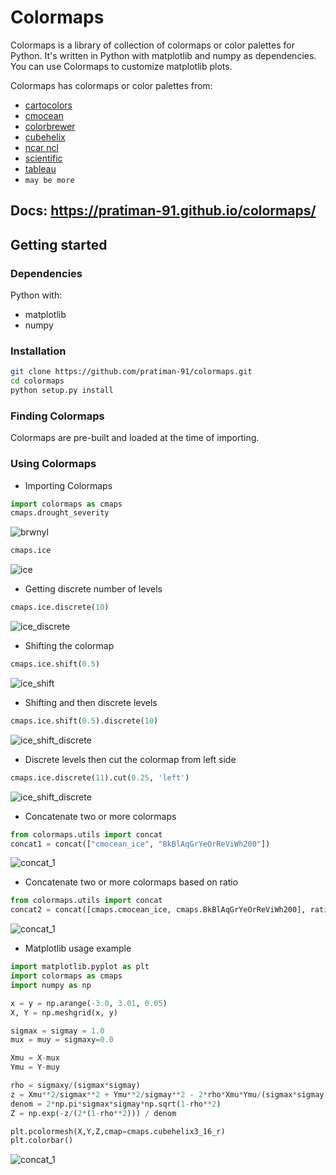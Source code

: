 # Colormaps
<!--- {: .fs-9 } -->

Colormaps is a library of collection of colormaps or color palettes for Python. It's written in Python with matplotlib and numpy as dependencies. You can use Colormaps to customize matplotlib plots.
<!---{: .fs-6 .fw-300 } -->

Colormaps has colormaps or color palettes from:

- [cartocolors](https://pratiman-91.github.io/colormaps/docs/cartocolors) 
- [cmocean](https://pratiman-91.github.io/colormaps/docs/cmocean)
- [colorbrewer](https://pratiman-91.github.io/colormaps/docs/colorbrewer)
- [cubehelix](https://pratiman-91.github.io/colormaps/docs/cubehelix)
- [ncar ncl](https://pratiman-91.github.io/colormaps/docs/ncar_ncl)
- [scientific](https://pratiman-91.github.io/colormaps/docs/scientific)
- [tableau](https://pratiman-91.github.io/colormaps/docs/tableau)
- `may be more`

Docs: https://pratiman-91.github.io/colormaps/
---

## Getting started

### Dependencies

Python with:

- matplotlib
- numpy

### Installation

```bash
git clone https://github.com/pratiman-91/colormaps.git
cd colormaps
python setup.py install
```

### Finding Colormaps

Colormaps are pre-built and loaded at the time of importing. 

### Using Colormaps

- Importing Colormaps

```python
import colormaps as cmaps
cmaps.drought_severity
```

![brwnyl](https://pratiman-91.github.io/colormaps/assets/images/ncar_ncl/drought_severity.png)

```python
cmaps.ice
```
![ice](https://pratiman-91.github.io/colormaps/assets/images/cmocean/ice.png)

- Getting discrete number of levels

```python
cmaps.ice.discrete(10)
```

![ice_discrete](https://pratiman-91.github.io/colormaps/assets/images/demo/ice_discrete_10.png)

- Shifting the colormap

```python
cmaps.ice.shift(0.5)
```

![ice_shift](https://pratiman-91.github.io/colormaps/assets/images/demo/ice_shift_0_5.png)

- Shifting and then discrete levels

```python
cmaps.ice.shift(0.5).discrete(10)
```

![ice_shift_discrete](https://pratiman-91.github.io/colormaps/assets/images/demo/ice_shift_0_5_discrete_10.png)

- Discrete levels then cut the colormap from left side

```python
cmaps.ice.discrete(11).cut(0.25, 'left')
```

![ice_shift_discrete](https://pratiman-91.github.io/colormaps/assets/images/demo/ice_discrete_11_cut_0.25.png)

- Concatenate two or more colormaps

```python
from colormaps.utils import concat
concat1 = concat(["cmocean_ice", "BkBlAqGrYeOrReViWh200"])
```

![concat_1](https://pratiman-91.github.io/colormaps/assets/images/demo/concat_1.png)

- Concatenate two or more colormaps based on ratio

```python
from colormaps.utils import concat
concat2 = concat([cmaps.cmocean_ice, cmaps.BkBlAqGrYeOrReViWh200], ratios=[0.25,0.75])
```

![concat_1](https://pratiman-91.github.io/colormaps/assets/images/demo/concat_2.png)

- Matplotlib usage example

```python
import matplotlib.pyplot as plt
import colormaps as cmaps
import numpy as np

x = y = np.arange(-3.0, 3.01, 0.05)
X, Y = np.meshgrid(x, y)

sigmax = sigmay = 1.0
mux = muy = sigmaxy=0.0

Xmu = X-mux
Ymu = Y-muy

rho = sigmaxy/(sigmax*sigmay)
z = Xmu**2/sigmax**2 + Ymu**2/sigmay**2 - 2*rho*Xmu*Ymu/(sigmax*sigmay)
denom = 2*np.pi*sigmax*sigmay*np.sqrt(1-rho**2)
Z = np.exp(-z/(2*(1-rho**2))) / denom

plt.pcolormesh(X,Y,Z,cmap=cmaps.cubehelix3_16_r)
plt.colorbar()
```

![concat_1](https://pratiman-91.github.io/colormaps/assets/images/demo/matplotlib_1.png)